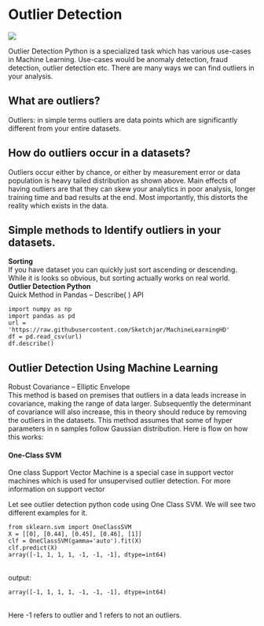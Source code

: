 # Outlier Detection
<img src="https://images.ctfassets.net/kj4bmrik9d6o/cESitsCxzL2ijivbNwiW6/de9421d4c144e5a5c23c35941931c83f/Outlier_Graph_CalculateOutlierFormula-01.png">

Outlier Detection Python is a specialized task which has various use-cases in Machine
Learning. Use-cases would be anomaly detection, fraud detection, outlier detection etc. There
are many ways we can find outliers in your analysis.


## What are outliers?
Outliers: in simple terms outliers are data points which are significantly different from your
entire datasets.

## How do outliers occur in a datasets?

Outliers occur either by chance, or either by measurement error or data population is heavy
tailed distribution as shown above.
Main effects of having outliers are that they can skew your analytics in poor analysis, longer
training time and bad results at the end. Most importantly, this distorts the reality which
exists in the data.

## Simple methods to Identify outliers in your datasets.

**Sorting** 
<br>If you have dataset you can quickly just sort ascending or descending.
While it is looks so obvious, but sorting actually works on real world.<br>
**Outlier Detection Python** 
<br>Quick Method in Pandas – Describe( ) API

```
import numpy as np
import pandas as pd
url =
'https://raw.githubusercontent.com/Sketchjar/MachineLearningHD'
df = pd.read_csv(url)
df.describe()
```

## Outlier Detection Using Machine Learning
Robust Covariance – Elliptic Envelope<br>
This method is based on premises that outliers in a data leads increase in covariance, making
the range of data larger. Subsequently the determinant of covariance will also increase, this
in theory should reduce by removing the outliers in the datasets. This method assumes that
some of hyper parameters in n samples follow Gaussian distribution. Here is flow on how
this works:
<br>
 #### One-Class SVM
One class Support Vector Machine is a special case in support vector machines which is used
for unsupervised outlier detection. For more information on support vector

Let see outlier detection python code using One Class SVM. We will see two different
examples for it.
```
from sklearn.svm import OneClassSVM
X = [[0], [0.44], [0.45], [0.46], [1]]
clf = OneClassSVM(gamma='auto').fit(X)
clf.predict(X)
array([-1, 1, 1, 1, -1, -1, -1], dtype=int64)
```
<br>output:
```
array([-1, 1, 1, 1, -1, -1, -1], dtype=int64)
```
<br>Here -1 refers to outlier and 1 refers to not an outliers.
